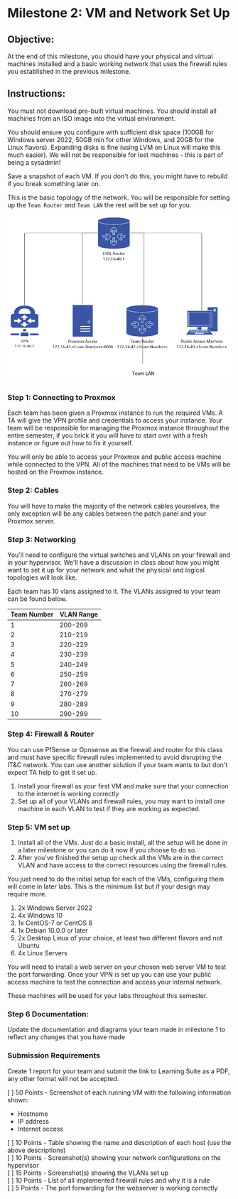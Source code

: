 # Milestone 2: VM and Network Set Up

## Objective:

At the end of this milestone, you should have your physical and virtual machines installed and a basic working network that uses the firewall rules you established in the previous milestone.

## Instructions:

You must not download pre-built virtual machines. You should install all machines from an ISO image into the virtual environment.

You should ensure you configure with sufficient disk space (100GB for Windows server 2022, 50GB min for other Windows, and 20GB for the Linux flavors). Expanding disks is fine (using LVM on Linux will make this much easier). We will not be responsible for lost machines - this is part of being a sysadmin!

Save a snapshot of each VM. If you don't do this, you might have to rebuild if you break something later on.

This is the basic topology of the network. You will be responsible for setting up the `Team Router` and `Team LAN` the rest will be set up for you.

![Network Topology](./topology.png)

### Step 1: Connecting to Proxmox

Each team has been given a Proxmox instance to run the required VMs. A TA will give the VPN profile and credentials to access your instance. Your team will be responsible for managing the Proxmox instance throughout the entire semester, if you brick it you will have to start over with a fresh instance or figure out how to fix it yourself.

You will only be able to access your Proxmox and public access machine while connected to the VPN. All of the machines that need to be VMs will be hosted on the Proxmox instance.

### Step 2: Cables

You will have to make the majority of the network cables yourselves, the only exception will be any cables between the patch panel and your Proxmox server.

### Step 3: Networking

You'll need to configure the virtual switches and VLANs on your firewall and in your hypervisor. We'll have a discussion in class about how you might want to set it up for your network and what the physical and logical topologies will look like.

Each team has 10 vlans assigned to it. The VLANs assigned to your team can be found below.

| Team Number | VLAN Range|
| - | -- |
| 1  |   200-209 |
| 2  |   210-219 |
| 3  |   220-229 |
| 4  |   230-239 |
| 5  |   240-249 |
| 6  |   250-259 |
| 7  |   260-269 |
| 8  |   270-279 |
| 9  |   280-289 |
| 10 |	 290-299 |

### Step 4: Firewall & Router

You can use PfSense or Opnsense as the firewall and router for this class and must have specific firewall rules implemented to avoid disrupting the IT&C network. You can use another solution if your team wants to but don't expect TA help to get it set up.

1. Install your firewall as your first VM and make sure that your connection to the internet is working correctly
1. Set up all of your VLANs and firewall rules, you may want to install one machine in each VLAN to test if they are working as expected.

### Step 5: VM set up

1. Install all of the VMs. Just do a basic install, all the setup will be done in a later milestone or you can do it now if you choose to do so.
1. After you've finished the setup up check all the VMs are in the correct VLAN and have access to the correct resources using the firewall rules.

You just need to do the initial setup for each of the VMs, configuring them will come in later labs. This is the minimum list but if your design may require more. 

1. 2x Windows Server 2022
1. 4x Windows 10
1. 1x CentOS-7 or CentOS 8 
1. 1x Debian 10.0.0 or later 
1. 2x Desktop Linux of your choice, at least two different flavors and not Ubuntu
1. 4x Linux Servers

You will need to install a web server on your chosen web server VM to test the port forwarding. Once your VPN is set up you can use your public access machine to test the connection and access your internal network.

These machines will be used for your labs throughout this semester.

### Step 6 Documentation:

Update the documentation and diagrams your team made in milestone 1 to reflect any changes that you have made

### Submission Requirements

Create 1 report for your team and submit the link to Learning Suite as a PDF, any other format will not be accepted.

[ ] 50 Points - Screenshot of each running VM with the following information shown:
- Hostname
- IP address
- Internet access  

[ ] 10 Points - Table showing the name and description of each host (use the above descriptions)  
[ ] 10 Points - Screenshot(s) showing your network configurations on the hypervisor  
[ ] 15 Points - Screenshot(s) showing the VLANs set up  
[ ] 10 Points - List of all implemented firewall rules and why it is a rule  
[ ] 5 Points - The port forwarding for the webserver is working correctly 

